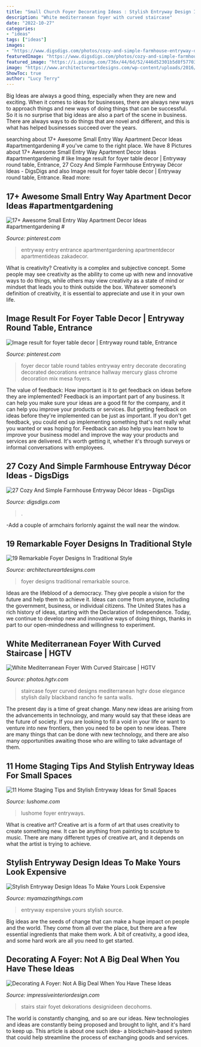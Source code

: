 ```yaml
---
title: "Small Church Foyer Decorating Ideas : Stylish Entryway Design Ideas To Make Yours Look Expensive"
description: "White mediterranean foyer with curved staircase"
date: "2022-10-27"
categories:
- "ideas"
tags: ["ideas"]
images:
- "https://www.digsdigs.com/photos/cozy-and-simple-farmhouse-entryway-decor-ideas-15-554x748.jpg"
featuredImage: "https://www.digsdigs.com/photos/cozy-and-simple-farmhouse-entryway-decor-ideas-15-554x748.jpg"
featured_image: "https://i.pinimg.com/736x/44/6d/52/446d52301b5d8f577034e5977bdbbe55.jpg"
image: "https://www.architectureartdesigns.com/wp-content/uploads/2016/03/17-22.jpg"
ShowToc: true
author: "Lucy Terry"
---
```



Big Ideas are always a good thing, especially when they are new and exciting. When it comes to ideas for businesses, there are always new ways to approach things and new ways of doing things that can be successful. So it is no surprise that big ideas are also a part of the scene in business. There are always ways to do things that are novel and different, and this is what has helped businesses succeed over the years.

	

		
searching about 17+ Awesome Small Entry Way Apartment Decor Ideas #apartmentgardening # you've came to the right place. We have 8 Pictures about 17+ Awesome Small Entry Way Apartment Decor Ideas #apartmentgardening # like Image result for foyer table decor | Entryway round table, Entrance, 27 Cozy And Simple Farmhouse Entryway Décor Ideas - DigsDigs and also Image result for foyer table decor | Entryway round table, Entrance. Read more:
		
    
## 17+ Awesome Small Entry Way Apartment Decor Ideas #apartmentgardening #

<img loading=lazy src="https://i.pinimg.com/736x/44/6d/52/446d52301b5d8f577034e5977bdbbe55.jpg" onerror="this.onerror=null;this.src='https://tse4.mm.bing.net/th?id=OIP.kgM9yyXl8tJgeU-c4DA-vQHaJ3&amp;pid=15.1';" alt="17+ Awesome Small Entry Way Apartment Decor Ideas #apartmentgardening #">

_Source: pinterest.com_

>entryway entry entrance apartmentgardening apartmentdecor apartmentideas zakadecor. 

	

What is creativity?
Creativity is a complex and subjective concept. Some people may see creativity as the ability to come up with new and innovative ways to do things, while others may view creativity as a state of mind or mindset that leads you to think outside the box. Whatever someone’s definition of creativity, it is essential to appreciate and use it in your own life.

    
## Image Result For Foyer Table Decor | Entryway Round Table, Entrance

<img loading=lazy src="https://i.pinimg.com/736x/b7/5f/c4/b75fc489b97ff8a333d2c137a2cbf64e--foyer-table-decor-round-foyer-table.jpg" onerror="this.onerror=null;this.src='https://tse4.mm.bing.net/th?id=OIP.5-ESY7dWFLfWQxYV5ptk-AHaLH&amp;pid=15.1';" alt="Image result for foyer table decor | Entryway round table, Entrance">

_Source: pinterest.com_

>foyer decor table round tables entryway entry decorate decorating decorated decorations entrance hallway mercury glass chrome decoration mix mesa foyers. 

	

The value of feedback: How important is it to get feedback on ideas before they are implemented?
Feedback is an important part of any business. It can help you make sure your ideas are a good fit for the company, and it can help you improve your products or services. But getting feedback on ideas before they're implemented can be just as important. If you don't get feedback, you could end up implementing something that's not really what you wanted or was hoping for. Feedback can also help you learn how to improve your business model and improve the way your products and services are delivered. It's worth getting it, whether it's through surveys or informal conversations with employees.

    
## 27 Cozy And Simple Farmhouse Entryway Décor Ideas - DigsDigs

<img loading=lazy src="https://www.digsdigs.com/photos/cozy-and-simple-farmhouse-entryway-decor-ideas-15-554x748.jpg" onerror="this.onerror=null;this.src='https://tse4.mm.bing.net/th?id=OIP.vcLxlby8LMtidBINzcpnggHaJ_&amp;pid=15.1';" alt="27 Cozy And Simple Farmhouse Entryway Décor Ideas - DigsDigs">

_Source: digsdigs.com_

>. 

	

-Add a couple of armchairs forlornly against the wall near the window.

    
## 19 Remarkable Foyer Designs In Traditional Style

<img loading=lazy src="https://www.architectureartdesigns.com/wp-content/uploads/2016/03/17-22.jpg" onerror="this.onerror=null;this.src='https://tse1.mm.bing.net/th?id=OIP.QYbk1BE-6ZQHlKsMCj9umgHaI8&amp;pid=15.1';" alt="19 Remarkable Foyer Designs In Traditional Style">

_Source: architectureartdesigns.com_

>foyer designs traditional remarkable source. 

	

Ideas are the lifeblood of a democracy. They give people a vision for the future and help them to achieve it. Ideas can come from anyone, including the government, business, or individual citizens. The United States has a rich history of ideas, starting with the Declaration of Independence. Today, we continue to develop new and innovative ways of doing things, thanks in part to our open-mindedness and willingness to experiment.

    
## White Mediterranean Foyer With Curved Staircase | HGTV

<img loading=lazy src="https://hgtvhome.sndimg.com/content/dam/images/hgtv/fullset/2015/8/19/1/Blackband-Design_Meditteranean-Rancho-Santa-Fe_13.jpg.rend.hgtvcom.616.924.suffix/1440010407606.jpeg" onerror="this.onerror=null;this.src='https://tse1.mm.bing.net/th?id=OIP.lpezUR8Gut3PrmbpflnBpQHaLH&amp;pid=15.1';" alt="White Mediterranean Foyer With Curved Staircase | HGTV">

_Source: photos.hgtv.com_

>staircase foyer curved designs mediterranean hgtv dose elegance stylish daily blackband rancho fe santa walls. 

	

The present day is a time of great change. Many new ideas are arising from the advancements in technology, and many would say that these ideas are the future of society. If you are looking to fill a void in your life or want to venture into new frontiers, then you need to be open to new ideas. There are many things that can be done with new technology, and there are also many opportunities awaiting those who are willing to take advantage of them.

    
## 11 Home Staging Tips And Stylish Entryway Ideas For Small Spaces

<img loading=lazy src="https://www.lushome.com/wp-content/uploads/2019/09/small-interior-design-entryway-ideas-10.jpg" onerror="this.onerror=null;this.src='https://tse2.mm.bing.net/th?id=OIP.cmyfrB30DktbgL7DWM5fAAHaJ3&amp;pid=15.1';" alt="11 Home Staging Tips and Stylish Entryway Ideas for Small Spaces">

_Source: lushome.com_

>lushome foyer entryways. 

	

What is creative art?
Creative art is a form of art that uses creativity to create something new. It can be anything from painting to sculpture to music. There are many different types of creative art, and it depends on what the artist is trying to achieve.

    
## Stylish Entryway Design Ideas To Make Yours Look Expensive

<img loading=lazy src="http://myamazingthings.com/wp-content/uploads/2017/08/entryway-ideas-4.png" onerror="this.onerror=null;this.src='https://tse3.mm.bing.net/th?id=OIP.9mAPYq5ZExoAWqMFmKdn7wHaLG&amp;pid=15.1';" alt="Stylish Entryway Design Ideas To Make Yours Look Expensive">

_Source: myamazingthings.com_

>entryway expensive yours stylish source. 

	

Big ideas are the seeds of change that can make a huge impact on people and the world. They come from all over the place, but there are a few essential ingredients that make them work. A bit of creativity, a good idea, and some hard work are all you need to get started.

    
## Decorating A Foyer: Not A Big Deal When You Have These Ideas

<img loading=lazy src="https://www.impressiveinteriordesign.com/wp-content/uploads/2016/02/Impressive-Design-Ideas-For-Foyers1-1.jpg" onerror="this.onerror=null;this.src='https://tse2.mm.bing.net/th?id=OIP.yJrt2a-exdFYYifsqZZnXAHaLH&amp;pid=15.1';" alt="Decorating A Foyer: Not A Big Deal When You Have These Ideas">

_Source: impressiveinteriordesign.com_

>stairs stair foyet dekorations designideen decohoms. 

	

The world is constantly changing, and so are our ideas. New technologies and ideas are constantly being proposed and brought to light, and it's hard to keep up. This article is about one such idea- a blockchain-based system that could help streamline the process of exchanging goods and services.

